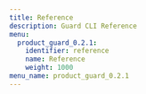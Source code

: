 ```yaml
---
title: Reference
description: Guard CLI Reference
menu:
  product_guard_0.2.1:
    identifier: reference
    name: Reference
    weight: 1000
menu_name: product_guard_0.2.1
---
```


